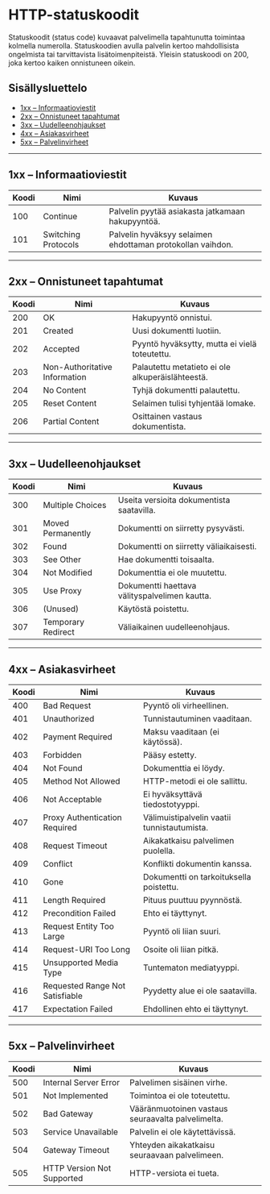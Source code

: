 # HTTP-statuskoodit

Statuskoodit (status code) kuvaavat palvelimella tapahtunutta toimintaa kolmella numerolla. Statuskoodien avulla palvelin kertoo mahdollisista ongelmista tai tarvittavista lisätoimenpiteistä. Yleisin statuskoodi on 200, joka kertoo kaiken onnistuneen oikein.

## Sisällysluettelo

- [1xx – Informaatioviestit](#1xx--informaatioviestit)
- [2xx – Onnistuneet tapahtumat](#2xx--onnistuneet-tapahtumat)
- [3xx – Uudelleenohjaukset](#3xx--uudelleenohjaukset)
- [4xx – Asiakasvirheet](#4xx--asiakasvirheet)
- [5xx – Palvelinvirheet](#5xx--palvelinvirheet)

---

## 1xx – Informaatioviestit

| Koodi | Nimi                  | Kuvaus |
|-------|-----------------------|--------|
| 100   | Continue              | Palvelin pyytää asiakasta jatkamaan hakupyyntöä. |
| 101   | Switching Protocols   | Palvelin hyväksyy selaimen ehdottaman protokollan vaihdon. |

---

## 2xx – Onnistuneet tapahtumat

| Koodi | Nimi                       | Kuvaus |
|-------|----------------------------|--------|
| 200   | OK                         | Hakupyyntö onnistui. |
| 201   | Created                    | Uusi dokumentti luotiin. |
| 202   | Accepted                   | Pyyntö hyväksytty, mutta ei vielä toteutettu. |
| 203   | Non-Authoritative Information | Palautettu metatieto ei ole alkuperäislähteestä. |
| 204   | No Content                 | Tyhjä dokumentti palautettu. |
| 205   | Reset Content              | Selaimen tulisi tyhjentää lomake. |
| 206   | Partial Content            | Osittainen vastaus dokumentista. |

---

## 3xx – Uudelleenohjaukset

| Koodi | Nimi                    | Kuvaus |
|-------|-------------------------|--------|
| 300   | Multiple Choices        | Useita versioita dokumentista saatavilla. |
| 301   | Moved Permanently       | Dokumentti on siirretty pysyvästi. |
| 302   | Found                   | Dokumentti on siirretty väliaikaisesti. |
| 303   | See Other               | Hae dokumentti toisaalta. |
| 304   | Not Modified            | Dokumenttia ei ole muutettu. |
| 305   | Use Proxy               | Dokumentti haettava välityspalvelimen kautta. |
| 306   | (Unused)                | Käytöstä poistettu. |
| 307   | Temporary Redirect      | Väliaikainen uudelleenohjaus. |

---

## 4xx – Asiakasvirheet

| Koodi | Nimi                          | Kuvaus |
|-------|-------------------------------|--------|
| 400   | Bad Request                   | Pyyntö oli virheellinen. |
| 401   | Unauthorized                  | Tunnistautuminen vaaditaan. |
| 402   | Payment Required              | Maksu vaaditaan (ei käytössä). |
| 403   | Forbidden                     | Pääsy estetty. |
| 404   | Not Found                     | Dokumenttia ei löydy. |
| 405   | Method Not Allowed            | HTTP-metodi ei ole sallittu. |
| 406   | Not Acceptable                | Ei hyväksyttävä tiedostotyyppi. |
| 407   | Proxy Authentication Required | Välimuistipalvelin vaatii tunnistautumista. |
| 408   | Request Timeout               | Aikakatkaisu palvelimen puolella. |
| 409   | Conflict                      | Konflikti dokumentin kanssa. |
| 410   | Gone                          | Dokumentti on tarkoituksella poistettu. |
| 411   | Length Required               | Pituus puuttuu pyynnöstä. |
| 412   | Precondition Failed           | Ehto ei täyttynyt. |
| 413   | Request Entity Too Large      | Pyyntö oli liian suuri. |
| 414   | Request-URI Too Long          | Osoite oli liian pitkä. |
| 415   | Unsupported Media Type        | Tuntematon mediatyyppi. |
| 416   | Requested Range Not Satisfiable | Pyydetty alue ei ole saatavilla. |
| 417   | Expectation Failed            | Ehdollinen ehto ei täyttynyt. |

---

## 5xx – Palvelinvirheet

| Koodi | Nimi                        | Kuvaus |
|-------|-----------------------------|--------|
| 500   | Internal Server Error       | Palvelimen sisäinen virhe. |
| 501   | Not Implemented             | Toimintoa ei ole toteutettu. |
| 502   | Bad Gateway                 | Vääränmuotoinen vastaus seuraavalta palvelimelta. |
| 503   | Service Unavailable         | Palvelin ei ole käytettävissä. |
| 504   | Gateway Timeout             | Yhteyden aikakatkaisu seuraavaan palvelimeen. |
| 505   | HTTP Version Not Supported  | HTTP-versiota ei tueta. |

